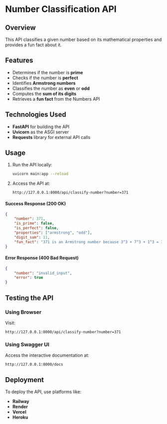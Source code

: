 # **Number Classification API**  

## **Overview**  
This API classifies a given number based on its mathematical properties and provides a fun fact about it.  

## **Features**  
- Determines if the number is **prime**  
- Checks if the number is **perfect**  
- Identifies **Armstrong numbers**  
- Classifies the number as **even** or **odd**  
- Computes the **sum of its digits**  
- Retrieves a **fun fact** from the Numbers API  

## **Technologies Used**  
- **FastAPI** for building the API  
- **Uvicorn** as the ASGI server  
- **Requests** library for external API calls  


## **Usage**  
1. Run the API locally:  
   ```sh
   uvicorn main:app --reload
   ```
2. Access the API at:  
   ```
   http://127.0.0.1:8000/api/classify-number?number=371
   ```



#### **Success Response (200 OK)**  
```json
{
    "number": 371,
    "is_prime": false,
    "is_perfect": false,
    "properties": ["armstrong", "odd"],
    "digit_sum": 11,
    "fun_fact": "371 is an Armstrong number because 3^3 + 7^3 + 1^3 = 371"
}
```

#### **Error Response (400 Bad Request)**  
```json
{
    "number": "invalid_input",
    "error": true
}
```

## **Testing the API**  
### **Using Browser**  
Visit:  
```
http://127.0.0.1:8000/api/classify-number?number=371
```

### **Using Swagger UI**  
Access the interactive documentation at:  
```
http://127.0.0.1:8000/docs
```





## **Deployment**  
To deploy the API, use platforms like:  
- **Railway**  
- **Render**  
- **Vercel**  
- **Heroku**  

